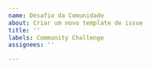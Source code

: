 ```yaml
---
name: Desafio da Comunidade
about: Criar um novo template de issue
title: ''
labels: Community Challenge
assignees: ''

---
```



